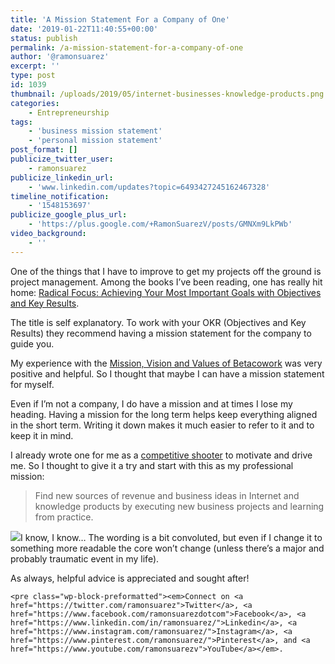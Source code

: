 ```yaml
---
title: 'A Mission Statement For a Company of One'
date: '2019-01-22T11:40:55+00:00'
status: publish
permalink: /a-mission-statement-for-a-company-of-one
author: '@ramonsuarez'
excerpt: ''
type: post
id: 1039
thumbnail: /uploads/2019/05/internet-businesses-knowledge-products.png
categories: 
    - Entrepreneurship
tags:
    - 'business mission statement'
    - 'personal mission statement'
post_format: []
publicize_twitter_user:
    - ramonsuarez
publicize_linkedin_url:
    - 'www.linkedin.com/updates?topic=6493427245162467328'
timeline_notification:
    - '1548153697'
publicize_google_plus_url:
    - 'https://plus.google.com/+RamonSuarezV/posts/GMNXm9LkPWb'
video_background:
    - ''
---
```

One of the things that I have to improve to get my projects off the ground is project management. Among the books I’ve been reading, one has really hit home: [Radical Focus: Achieving Your Most Important Goals with Objectives and Key Results](https://amzn.to/2S3jx5C).

The title is self explanatory. To work with your OKR (Objectives and Key Results) they recommend having a mission statement for the company to guide you.

My experience with the [Mission, Vision and Values of Betacowork](https://web.archive.org/web/20170701120151/http://www.betacowork.com/mission-vision-and-values/) was very positive and helpful. So I thought that maybe I can have a mission statement for myself.

Even if I’m not a company, I do have a mission and at times I lose my heading. Having a mission for the long term helps keep everything aligned in the short term. Writing it down makes it much easier to refer to it and to keep it in mind.

I already wrote one for me as a [competitive shooter](https://www.olympicpistol.com) to motivate and drive me. So I thought to give it a try and start with this as my professional mission:

> Find new sources of revenue and business ideas in Internet and knowledge products by executing new business projects and learning from practice.

![](/uploads/2019/01/internet-businesses-knowledge-products.png)I know, I know… The wording is a bit convoluted, but even if I change it to something more readable the core won’t change (unless there’s a major and probably traumatic event in my life).

As always, helpful advice is appreciated and sought after!

```
<pre class="wp-block-preformatted"><em>Connect on <a href="https://twitter.com/ramonsuarez">Twitter</a>, <a href="https://www.facebook.com/ramonsuarezdotcom">Facebook</a>, <a href="https://www.linkedin.com/in/ramonsuarez/">Linkedin</a>, <a href="https://www.instagram.com/ramonsuarez/">Instagram</a>, <a href="https://www.pinterest.com/ramonsuarez/">Pinterest</a>, and <a href="https://www.youtube.com/ramonsuarezv">YouTube</a></em>. 
```